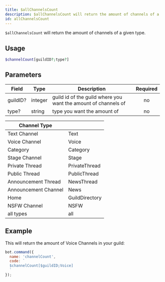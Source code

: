 ```yaml
---
title: $allChannelsCount 
description: $allChannelsCount will return the amount of channels of a given type.
id: allChannelsCount
---
```


`$allChannelsCount` will return the amount of channels of a given type.

## Usage

```php
$channelCount[guildID?;type?]
```

## Parameters 


| Field    | Type    | Description                                                    | Required |
| -------- | ------- | -------------------------------------------------------------- | :------: |
| guildID? | integer | guild id of the guild where you want the amount of channels of |    no    |
| type?    | string  | type you want the amount of                                    |    no    |


| Channel Type         |                |
| -------------------- | -------------- |
| Text Channel         | Text           |
| Voice Channel        | Voice          |
| Category             | Category       |
| Stage Channel        | Stage          |
| Private Thread       | PrivateThread  |
| Public Thread        | PublicThread   |
| Announcement Thread  | NewsThread     |
| Announcement Channel | News           |
| Home                 | GuildDirectory |
| NSFW Channel         | NSFW           |
| all types            | all            |


## Example

This will return the amount of Voice Channels in your guild:

```javascript
bot.command({
  name: 'channelCount',
  code: `
  $channelCount[$guildID;Voice]
  `
});
```